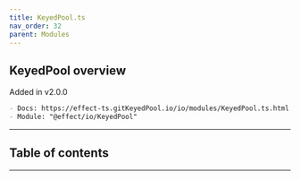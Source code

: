 ```yaml
---
title: KeyedPool.ts
nav_order: 32
parent: Modules
---
```


## KeyedPool overview

Added in v2.0.0

```md
- Docs: https://effect-ts.gitKeyedPool.io/io/modules/KeyedPool.ts.html
- Module: "@effect/io/KeyedPool"
```

---

<h2 class="text-delta">Table of contents</h2>

---
